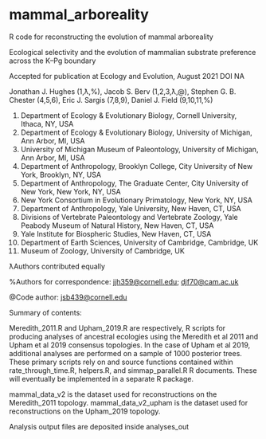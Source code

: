 # mammal_arboreality
R code for reconstructing the evolution of mammal arboreality

Ecological selectivity and the evolution of mammalian substrate 
preference across the K–Pg boundary

Accepted for publication at Ecology and Evolution, August 2021 DOI NA

Jonathan J. Hughes (1,ƛ,%), Jacob S. Berv (1,2,3,ƛ,@), Stephen G. B. Chester (4,5,6), Eric J. Sargis (7,8,9), Daniel J. Field (9,10,11,%)

1. Department of Ecology & Evolutionary Biology, Cornell University, Ithaca, NY, USA
2. Department of Ecology & Evolutionary Biology, University of Michigan, Ann Arbor, MI, USA
3. University of Michigan Museum of Paleontology, University of Michigan, Ann Arbor, MI, USA
4. Department of Anthropology, Brooklyn College, City University of New York, Brooklyn, NY, USA
5. Department of Anthropology, The Graduate Center, City University of New York, New York, NY, USA
6. New York Consortium in Evolutionary Primatology, New York, NY, USA
7. Department of Anthropology, Yale University, New Haven, CT, USA
8. Divisions of Vertebrate Paleontology and Vertebrate Zoology, Yale Peabody Museum of Natural History, New Haven, CT, USA
9. Yale Institute for Biospheric Studies, New Haven, CT, USA
10. Department of Earth Sciences, University of Cambridge, Cambridge, UK
11. Museum of Zoology, University of Cambridge, UK

ƛAuthors contributed equally

%Authors for correspondence: jjh359@cornell.edu; djf70@cam.ac.uk

@Code author: jsb439@cornell.edu

Summary of contents:

Meredith_2011.R and Upham_2019.R are respectively, R scripts for producing analyses of ancestral ecologies using the Meredith et al 2011 and Upham et al 2019 consensus topologies. In the case of Upham et al 2019, additional analyses are performed on a sample of 1000 posterior trees. These primary scripts rely on and source functions contained within rate_through_time.R, helpers.R, and simmap_parallel.R R documents. These will eventually be implemented in a separate R package.

mammal_data_v2 is the dataset used for reconstructions on the Meredith_2011 topology.
mammal_data_v2_upham is the dataset used for reconstructions on the Upham_2019 topology.

Analysis output files are deposited inside analyses_out